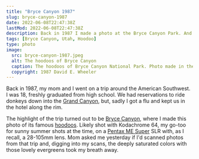 ```yaml
---
title: "Bryce Canyon 1987"
slug: bryce-canyon-1987
date: 2022-06-08T22:47:38Z
lastMod: 2022-06-08T22:47:38Z
description: Back in 1987 I made a photo at the Bryce Canyon Park. And now I’m posting it, because it’s *spectacular!*
tags: [Bryce Canyon, Utah, Hoodoo]
type: photo
image:
  src: bryce-canyon-1987.jpeg
  alt: The hoodoos of Bryce Canyon
  caption: The hoodoos of Bryce Canyon National Park. Photo made in the summer of 1987.
  copyright: 1987 David E. Wheeler
---
```


Back in 1987, my mom and I went on a trip around the American Southwest. I was
18, freshly graduated from high school. We had reservations to ride donkeys down
into the [Grand Canyon], but, sadly I got a flu and kept us in the hotel along
the rim.

The highlight of the trip turned out to be [Bryce Canyon], where I made this
photo of its famous [hoodoos]. Likely shot with Kodachrome 64, my go-too for
sunny summer shots at the time, on a [Pentax ME Super] SLR with, as I recall, a
28-105mm lens. Mom asked me yesterday if I'd scanned photos from that trip and,
digging into my scans, the deeply saturated colors with those lovely evergreens
took my breath away.

  [Grand Canyon]: https://www.nps.gov/grca/index.htm "Grand Canyon National Park"
  [Bryce Canyon]: https://www.nps.gov/brca/index.htm
    "Bryce Canyon National Park"
  [hoodoos]: https://en.wikipedia.org/wiki/Hoodoo_(geology)
    "Wikipedia: “Hoodoo (geology)”"
  [Pentax ME Super]: https://en.wikipedia.org/wiki/Pentax_ME_Super
    "Wikipedia: Pentax ME Super”"
